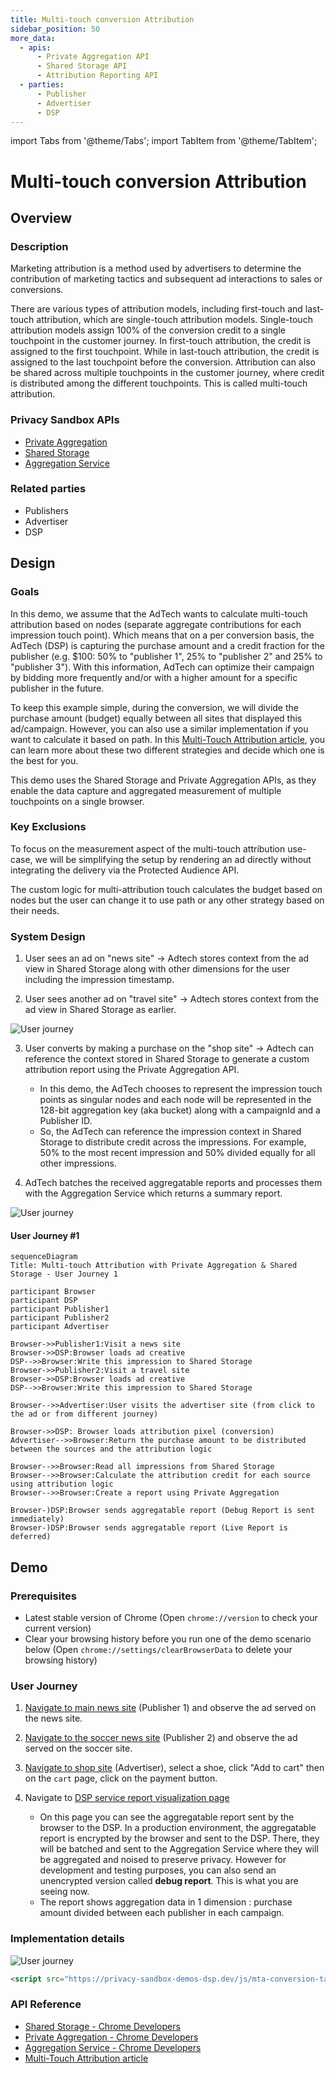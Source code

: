 ```yaml
---
title: Multi-touch conversion Attribution
sidebar_position: 50
more_data:
  - apis:
      - Private Aggregation API
      - Shared Storage API
      - Attribution Reporting API
  - parties:
      - Publisher
      - Advertiser
      - DSP
---
```


import Tabs from '@theme/Tabs'; import TabItem from '@theme/TabItem';

# Multi-touch conversion Attribution

<Tabs>
<TabItem value="overview" label="Overview" default>

## Overview

### Description

Marketing attribution is a method used by advertisers to determine the contribution of marketing tactics and subsequent ad interactions to sales or
conversions.

There are various types of attribution models, including first-touch and last-touch attribution, which are single-touch attribution models.
Single-touch attribution models assign 100% of the conversion credit to a single touchpoint in the customer journey. In first-touch attribution, the
credit is assigned to the first touchpoint. While in last-touch attribution, the credit is assigned to the last touchpoint before the conversion.
Attribution can also be shared across multiple touchpoints in the customer journey, where credit is distributed among the different touchpoints. This
is called multi-touch attribution.

### Privacy Sandbox APIs

- [Private Aggregation](https://privacysandbox.google.com/relevance/private-aggregation)
- [Shared Storage](https://privacysandbox.google.com/relevance/shared-storage)
- [Aggregation Service](https://privacysandbox.google.com/relevance/aggregation-service)

### Related parties

- Publishers
- Advertiser
- DSP

</TabItem>
<TabItem value="design" label="Design">

## Design

### Goals

In this demo, we assume that the AdTech wants to calculate multi-touch attribution based on nodes (separate aggregate contributions for each
impression touch point). Which means that on a per conversion basis, the AdTech (DSP) is capturing the purchase amount and a credit fraction for the
publisher (e.g. $100: 50% to "publisher 1", 25% to "publisher 2" and 25% to "publisher 3"). With this information, AdTech can optimize their campaign
by bidding more frequently and/or with a higher amount for a specific publisher in the future.

To keep this example simple, during the conversion, we will divide the purchase amount (budget) equally between all sites that displayed this
ad/campaign. However, you can also use a similar implementation if you want to calculate it based on path. In this
[Multi-Touch Attribution article](https://privacysandbox.google.com/private-advertising/private-aggregation/multi-touch-attribution), you can learn
more about these two different strategies and decide which one is the best for you.

This demo uses the Shared Storage and Private Aggregation APIs, as they enable the data capture and aggregated measurement of multiple touchpoints on
a single browser.

### Key Exclusions

To focus on the measurement aspect of the multi-touch attribution use-case, we will be simplifying the setup by rendering an ad directly without
integrating the delivery via the Protected Audience API.

The custom logic for multi-attribution touch calculates the budget based on nodes but the user can change it to use path or any other strategy based
on their needs.

### System Design

1. User sees an ad on "news site" → Adtech stores context from the ad view in Shared Storage along with other dimensions for the user including the
   impression timestamp.

2. User sees another ad on "travel site" → Adtech stores context from the ad view in Shared Storage as earlier.

![User journey](./img/multi-touch-attribution-user-journey.png)

3. User converts by making a purchase on the "shop site" → Adtech can reference the context stored in Shared Storage to generate a custom attribution
   report using the Private Aggregation API.

   - In this demo, the AdTech chooses to represent the impression touch points as singular nodes and each node will be represented in the 128-bit
     aggregation key (aka bucket) along with a campaignId and a Publisher ID.
   - So, the AdTech can reference the impression context in Shared Storage to distribute credit across the impressions. For example, 50% to the most
     recent impression and 50% divided equally for all other impressions.

4. AdTech batches the received aggregatable reports and processes them with the Aggregation Service which returns a summary report.

![User journey](./img/multi-touch-attribution-system-design.png)

#### User Journey #1

```mermaid
sequenceDiagram
Title: Multi-touch Attribution with Private Aggregation & Shared Storage - User Journey 1

participant Browser
participant DSP
participant Publisher1
participant Publisher2
participant Advertiser

Browser->>Publisher1:Visit a news site
Browser->>DSP:Browser loads ad creative
DSP-->>Browser:Write this impression to Shared Storage
Browser->>Publisher2:Visit a travel site
Browser->>DSP:Browser loads ad creative
DSP-->>Browser:Write this impression to Shared Storage

Browser-->>Advertiser:User visits the advertiser site (from click to the ad or from different journey)

Browser->>DSP: Browser loads attribution pixel (conversion)
Advertiser-->>Browser:Return the purchase amount to be distributed between the sources and the attribution logic

Browser-->>Browser:Read all impressions from Shared Storage
Browser-->>Browser:Calculate the attribution credit for each source using attribution logic
Browser-->>Browser:Create a report using Private Aggregation

Browser-)DSP:Browser sends aggregatable report (Debug Report is sent immediately)
Browser-)DSP:Browser sends aggregatable report (Live Report is deferred)

```

</TabItem>
<TabItem value="demo" label="Demo">

## Demo

### Prerequisites

- Latest stable version of Chrome (Open `chrome://version` to check your current version)
- Clear your browsing history before you run one of the demo scenario below (Open `chrome://settings/clearBrowserData` to delete your browsing
  history)

### User Journey

1. [Navigate to main news site](https://privacy-sandbox-demos-news.dev/mmt-multi-touch-attribution) (Publisher 1) and observe the ad served on the
   news site.

2. [Navigate to the soccer news site](https://soccer.privacy-sandbox-demos-news.dev/mmt-multi-touch-attribution) (Publisher 2) and observe the ad
   served on the soccer site.

3. [Navigate to shop site](https://privacy-sandbox-demos-shop.dev/) (Advertiser), select a shoe, click "Add to cart" then on the `cart` page, click on
   the payment button.

4. Navigate to [DSP service report visualization page](https://privacy-sandbox-demos-dsp.dev/reporting/view-reports)
   - On this page you can see the aggregatable report sent by the browser to the DSP. In a production environment, the aggregatable report is
     encrypted by the browser and sent to the DSP. There, they will be batched and sent to the Aggregation Service where they will be aggregated and
     noised to preserve privacy. However for development and testing purposes, you can also send an unencrypted version called **debug report**. This
     is what you are seeing now.
   - The report shows aggregation data in 1 dimension : purchase amount divided between each publisher in each campaign.

### Implementation details

![User journey](./img/multi-touch-attribution-implementation-details.png)

```html
<script src="https://privacy-sandbox-demos-dsp.dev/js/mta-conversion-tag.js" ></script>
```

### API Reference

- [Shared Storage - Chrome Developers](https://privacysandbox.google.com/relevance/shared-storage)
- [Private Aggregation - Chrome Developers](https://privacysandbox.google.com/relevance/private-aggregation)
- [Aggregation Service - Chrome Developers](https://privacysandbox.google.com/relevance/aggregation-service)
- [Multi-Touch Attribution article](https://privacysandbox.google.com/private-advertising/private-aggregation/multi-touch-attribution)

</TabItem>
</Tabs>
